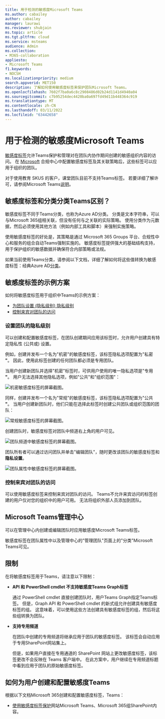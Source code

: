```yaml
---
title: 用于检测的敏感度Microsoft Teams
ms.author: cabailey
author: cabailey
manager: laurawi
ms.reviewer: shubjain
ms.topic: article
ms.tgt.pltfrm: cloud
ms.service: msteams
audience: Admin
ms.collection:
- M365-collaboration
appliesto:
- Microsoft Teams
f1.keywords:
- NOCSH
ms.localizationpriority: medium
search.appverid: MET150
description: 了解如何使用敏感度标签来保护团队Microsoft Teams。
ms.openlocfilehash: 7602f7ba0a6c8c2908486d02b24d1141d4940a04
ms.sourcegitcommit: c7b95254dec4420ba0a697fd49d11b448364c919
ms.translationtype: MT
ms.contentlocale: zh-CN
ms.lasthandoff: 03/11/2022
ms.locfileid: "63442658"
---
```

# <a name="sensitivity-labels-for-microsoft-teams"></a>用于检测的敏感度Microsoft Teams

[敏感度标签](/microsoft-365/compliance/sensitivity-labels)允许Teams保护和管理对在团队内协作期间创建的敏感组织内容的访问。 在 [Microsoft](/microsoft-365/compliance/go-to-the-securitycompliance-center) 合规中心中配置敏感度标签及其关联策略后，这些标签可以应用于组织的团队。

对于使用教育 SKUS 的客户，课堂团队目前不支持Teams标签。 若要详细了解许可，请参阅Microsoft Teams[说明](/office365/servicedescriptions/teams-service-description)。

## <a name="whats-the-difference-between-sensitivity-labels-and-teams-classification"></a>敏感度标签和分类分类Teams区别？

敏感度标签不同于Teams分类，也称为Azure AD分类。 分类是文本字符串，可以与Microsoft 365组相关联，但没有任何与之关联的实际策略。 使用分类作为元数据，然后必须使用其他方法（例如内部工具和脚本）来强制实施策略。

使用敏感度标签的好处是，其策略是通过 Microsoft 365 Groups 平台、合规性中心和服务的组合自动Teams强制实施的。 敏感度标签提供强大的基础结构支持，用于保护组织的敏感数据并确保符合内部策略或法规。

如果当前使用Teams分类，请参阅以下文档，详细了解如何将这些值转换为敏感度标签：经典Azure AD[分类](/microsoft-365/compliance/sensitivity-labels-teams-groups-sites#classic-azure-ad-group-classification)。

## <a name="example-scenarios-for-sensitivity-labels"></a>敏感度标签的示例方案

如何将敏感度标签用于组织中Teams的示例方案：

- [为团队设置 (隐私级别) 隐私级别](#set-the-privacy-level-for-teams)
- [控制来宾对团队的访问](#control-guest-access-to-teams)

### <a name="set-the-privacy-level-for-teams"></a>设置团队的隐私级别

可以创建和配置敏感度标签，在团队创建期间应用该标签时，允许用户创建具有特定隐私性 (公共或) 设置。

例如，创建并发布一个名为"机密"的敏感度标签，该标签隐私选项配置为"私密 **"**。 因此，使用此标签创建的任何团队都必须是专用团队。 

当用户创建新团队并选择"机密"标签时，可供用户使用的唯一隐私选项是"专用 **"**。 用户无法选择其他隐私选项，例如"公共"和"组织范围"：

![机密敏感度标签的屏幕截图。](media/sensitivity-labels-confidential-example.png)

同样，创建并发布一个名为"常规"的敏感度标签，该标签隐私选项配置为"公共 **"**。 当用户创建新团队时，他们只能在选择此标签时创建公共团队或组织范围的团队：

![常规敏感度标签的屏幕截图。](media/sensitivity-labels-general-example.png)

创建团队时，敏感度标签对团队中频道右上角的用户可见。 

![团队频道中敏感度标签的屏幕截图。](media/sensitivity-labels-channel.png)

团队所有者可以通过访问团队并单击"编辑团队"，随时更改该团队的敏感度标签和 **隐私设置**。

![团队属性中敏感度标签的屏幕截图。](media/sensitivity-labels-edit-team.png)

### <a name="control-guest-access-to-teams"></a>控制来宾对团队的访问

可以使用敏感度标签来控制来宾对团队的访问。 Teams不允许来宾访问的标签创建的用户仅对您的组织中的用户可用。 无法将组织外部人员添加到团队。

## <a name="microsoft-teams-admin-center"></a>Microsoft Teams管理中心

可以在管理中心内创建或编辑团队时应用敏感度Microsoft Teams标签。 

敏感度标签在团队属性中以及管理中心的"管理团队"页面上的"分类"Microsoft Teams可见。

## <a name="limitations"></a>限制

在将敏感度标签用于Teams，请注意以下限制：

- **API 和 PowerShell cmdlet 不支持敏感度Teams Graph标签**
    
    通过 PowerShell cmdlet 直接创建团队时，用户Teams Graph指定Teams标签。 但是，Graph API 和 PowerShell cmdlet 的新式组允许创建具有敏感度标签的组。 这意味着，可以使用这些方法创建具有敏感度标签的组，然后将这些组转换为团队。

- **支持专用频道**
    
    在团队中创建的专用频道将继承应用于团队的敏感度标签。 该标签会自动应用于专用SharePoint网站集上。
    
    但是，如果用户直接在专用通道的 SharePoint 网站上更改敏感度标签，该标签更改不会反映在 Teams 客户端中。 在此方案中，用户继续在专用频道标题中看到应用于团队的原始敏感度标签。

## <a name="how-to-create-and-configure-sensitivity-labels-for-teams"></a>如何为用户创建和配置敏感度Teams

根据以下文档Microsoft 365创建和配置敏感度标签，Teams： 

- [使用敏感度标签保护](/microsoft-365/compliance/sensitivity-labels-teams-groups-sites)网站Microsoft Teams、Microsoft 365组SharePoint内容。
